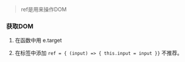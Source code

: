 >ref是用来操作DOM

### 获取DOM
1. 在函数中用 e.target

2. 在标签中添加 `ref = { (input) => { this.input = input }}`  不推荐。
